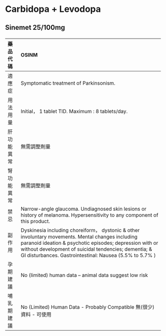 # Carbidopa + Levodopa

## Sinemet 25/100mg

##### 

| 藥品代碼   | OSINM                                                                                                                                                                                                                                                                           |
|:-----------|:--------------------------------------------------------------------------------------------------------------------------------------------------------------------------------------------------------------------------------------------------------------------------------|
| 適應症     | Symptomatic treatment of Parkinsonism.                                                                                                                                                                                                                                          |
| 用法用量   | Initial， 1 tablet TID. Maximum : 8 tablets/day.                                                                                                                                                                                                                                |
| 肝功能異常 | 無需調整劑量                                                                                                                                                                                                                                                                    |
| 腎功能異常 | 無需調整劑量                                                                                                                                                                                                                                                                    |
| 禁忌       | Narrow-angle glaucoma. Undiagnosed skin lesions or history of melanoma. Hypersensitivity to any component of this product.                                                                                                                                                      |
| 副作用     | Dyskinesia including choreiform， dystonic & other involuntary movements. Mental changes including paranoid ideation & psychotic episodes; depression with or without development of suicidal tendencies; dementia; & GI disturbances. Gastrointestinal: Nausea (5.5% to 5.7% ) |
| 孕期建議   | No (limited) human data – animal data suggest low risk                                                                                                                                                                                                                          |
| 哺乳期建議 | No (Limited) Human Data - Probably Compatible 無(很少)資料 - 可使用                                                                                                                                                                                                             |

